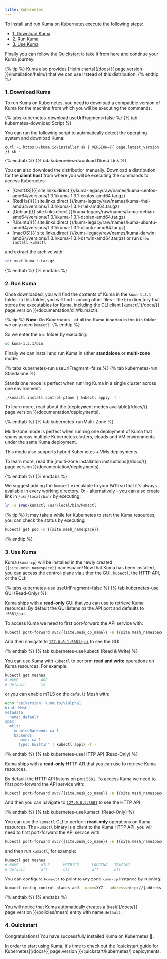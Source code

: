 ```yaml
---
title: Kubernetes
---
```


To install and run Kuma on Kubernetes execute the following steps:

- [1. Download Kuma](#1-download-kuma)
- [2. Run Kuma](#2-run-kuma)
- [3. Use Kuma](#3-use-kuma)

Finally you can follow the [Quickstart](#4-quickstart) to take it from here and continue your Kuma journey.

{% tip %}
Kuma also provides [Helm charts](/docs/{{ page.version }}/installation/helm/) that we can use instead of this distribution.
{% endtip %}

### 1. Download Kuma

To run Kuma on Kubernetes, you need to download a compatible version of Kuma for the machine from which you will be executing the commands.

{% tabs kubernetes-download useUrlFragment=false %}
{% tab kubernetes-download Script %}

You can run the following script to automatically detect the operating system and download Kuma:

<div class="language-sh">
<pre class="no-line-numbers"><code>curl -L https://kuma.io/installer.sh | VERSION={{ page.latest_version }} sh -</code></pre>
</div>

{% endtab %}
{% tab kubernetes-download Direct Link %}

You can also download the distribution manually. Download a distribution for the **client host** from where you will be executing the commands to access Kubernetes:

- [CentOS]({{ site.links.direct }}/kuma-legacy/raw/names/kuma-centos-amd64/versions/1.3.1/kuma-1.3.1-centos-amd64.tar.gz)
- [RedHat]({{ site.links.direct }}/kuma-legacy/raw/names/kuma-rhel-amd64/versions/1.3.1/kuma-1.3.1-rhel-amd64.tar.gz)
- [Debian]({{ site.links.direct }}/kuma-legacy/raw/names/kuma-debian-amd64/versions/1.3.1/kuma-1.3.1-debian-amd64.tar.gz)
- [Ubuntu]({{ site.links.direct }}/kuma-legacy/raw/names/kuma-ubuntu-amd64/versions/1.3.1/kuma-1.3.1-ubuntu-amd64.tar.gz)
- [macOS]({{ site.links.direct }}/kuma-legacy/raw/names/kuma-darwin-amd64/versions/1.3.1/kuma-1.3.1-darwin-amd64.tar.gz) or run `brew install kumactl`

and extract the archive with:

```sh
tar xvzf kuma-*.tar.gz
```

{% endtab %}
{% endtabs %}

### 2. Run Kuma

Once downloaded, you will find the contents of Kuma in the `kuma-1.3.1` folder. In this folder, you will find - among other files - the `bin` directory that stores the executables for Kuma, including the CLI client [`kumactl`](/docs/{{ page.version }}/documentation/cli/#kumactl).

{% tip %}
**Note**: On Kubernetes - of all the Kuma binaries in the `bin` folder - we only need `kumactl`.
{% endtip %}

So we enter the `bin` folder by executing:

```sh
cd kuma-1.3.1/bin
```

Finally we can install and run Kuma in either **standalone** or **multi-zone** mode:

{% tabs kubernetes-run useUrlFragment=false %}
{% tab kubernetes-run Standalone %}

Standalone mode is perfect when running Kuma in a single cluster across one environment:

```sh
./kumactl install control-plane | kubectl apply -f -
```

To learn more, read about the [deployment modes available](/docs/{{ page.version }}/documentation/deployments).

{% endtab %}
{% tab kubernetes-run Multi-Zone %}

Multi-zone mode is perfect when running one deployment of Kuma that spans across multiple Kubernetes clusters, clouds and VM environments under the same Kuma deployment.

This mode also supports hybrid Kubernetes + VMs deployments.

To learn more, read the [multi-zone installation instructions](/docs/{{ page.version }}/documentation/deployments).

{% endtab %}
{% endtabs %}

We suggest adding the `kumactl` executable to your `PATH` so that it's always available in every working directory. Or - alternatively - you can also create link in `/usr/local/bin/` by executing:

```sh
ln -s $PWD/kumactl /usr/local/bin/kumactl
```

{% tip %}
It may take a while for Kubernetes to start the Kuma resources, you can check the status by executing:

```sh
kubectl get pod -n {{site.mesh_namespace}}
```

{% endtip %}

### 3. Use Kuma

Kuma (`kuma-cp`) will be installed in the newly created `{{site.mesh_namespace}}` namespace! Now that Kuma has been installed, you can access the control-plane via either the GUI, `kubectl`, the HTTP API, or the CLI:

{% tabs kubernetes-use useUrlFragment=false %}
{% tab kubernetes-use GUI (Read-Only) %}

Kuma ships with a **read-only** GUI that you can use to retrieve Kuma resources. By default the GUI listens on the API port and defaults to `:5681/gui`.

To access Kuma we need to first port-forward the API service with:

```sh
kubectl port-forward svc/{{site.mesh_cp_name}} -n {{site.mesh_namespace}} 5681:5681
```

And then navigate to [`127.0.0.1:5681/gui`](http://127.0.0.1:5681/gui) to see the GUI.

{% endtab %}
{% tab kubernetes-use kubectl (Read & Write) %}

You can use Kuma with `kubectl` to perform **read and write** operations on Kuma resources. For example:

```sh
kubectl get meshes
# NAME          AGE
# default       1m
```

or you can enable mTLS on the `default` Mesh with:

```sh
echo "apiVersion: kuma.io/v1alpha1
kind: Mesh
metadata:
  name: default
spec:
  mtls:
    enabledBackend: ca-1
    backends:
    - name: ca-1
      type: builtin" | kubectl apply -f -
```

{% endtab %}
{% tab kubernetes-use HTTP API (Read-Only) %}

Kuma ships with a **read-only** HTTP API that you can use to retrieve Kuma resources.

By default the HTTP API listens on port `5681`. To access Kuma we need to first port-forward the API service with:

```sh
kubectl port-forward svc/{{site.mesh_cp_name}} -n {{site.mesh_namespace}} 5681:5681
```

And then you can navigate to [`127.0.0.1:5681`](http://127.0.0.1:5681) to see the HTTP API.

{% endtab %}
{% tab kubernetes-use kumactl (Read-Only) %}

You can use the `kumactl` CLI to perform **read-only** operations on Kuma resources. The `kumactl` binary is a client to the Kuma HTTP API, you will need to first port-forward the API service with:

```sh
kubectl port-forward svc/{{site.mesh_cp_name}} -n {{site.mesh_namespace}} 5681:5681
```

and then run `kumactl`, for example:

```sh
kumactl get meshes
# NAME          mTLS      METRICS      LOGGING   TRACING
# default       off       off          off       off
```

You can configure `kumactl` to point to any zone `kuma-cp` instance by running:

```sh
kumactl config control-planes add --name=XYZ --address=http://{address-to-kuma}:5681
```

{% endtab %}
{% endtabs %}

You will notice that Kuma automatically creates a [`Mesh`](/docs/{{ page.version }}/policies/mesh) entity with name `default`.

### 4. Quickstart

Congratulations! You have successfully installed Kuma on Kubernetes 🚀.

In order to start using Kuma, it's time to check out the [quickstart guide for Kubernetes](/docs/{{ page.version }}/quickstart/kubernetes/) deployments.
